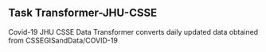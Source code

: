 ## Task Transformer-JHU-CSSE

Covid-19  JHU CSSE Data Transformer
converts daily updated data obtained from 
CSSEGISandData/COVID-19
